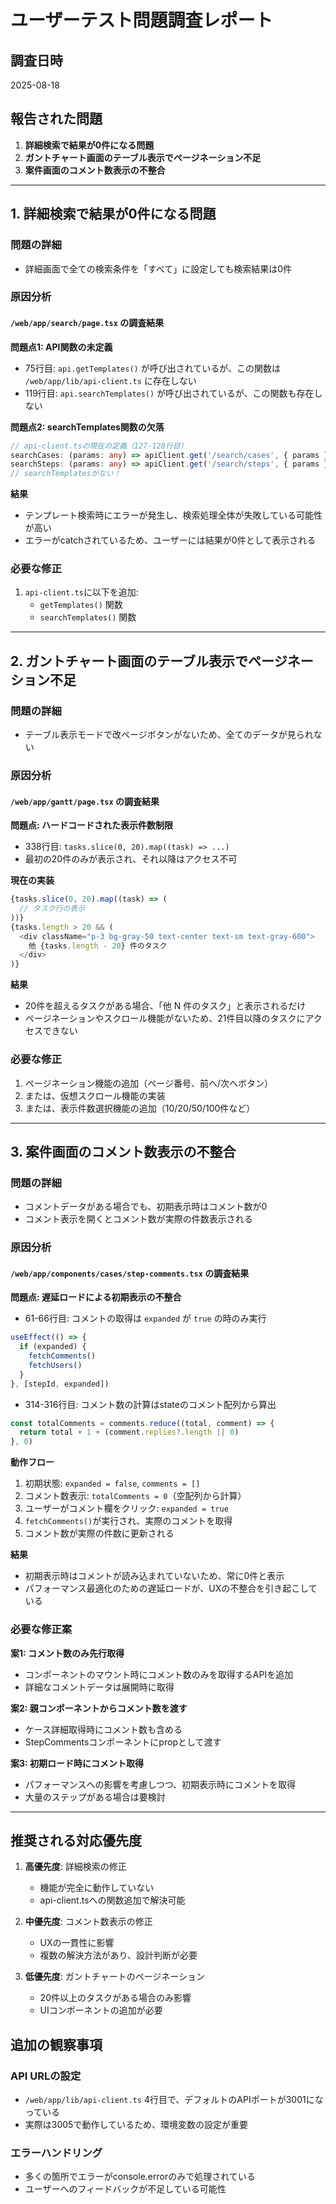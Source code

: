 # ユーザーテスト問題調査レポート

## 調査日時
2025-08-18

## 報告された問題

1. **詳細検索で結果が0件になる問題**
2. **ガントチャート画面のテーブル表示でページネーション不足**
3. **案件画面のコメント数表示の不整合**

---

## 1. 詳細検索で結果が0件になる問題

### 問題の詳細
- 詳細画面で全ての検索条件を「すべて」に設定しても検索結果は0件

### 原因分析

#### `/web/app/search/page.tsx` の調査結果

**問題点1: API関数の未定義**
- 75行目: `api.getTemplates()` が呼び出されているが、この関数は `/web/app/lib/api-client.ts` に存在しない
- 119行目: `api.searchTemplates()` が呼び出されているが、この関数も存在しない

**問題点2: searchTemplates関数の欠落**
```typescript
// api-client.tsの現在の定義（127-128行目）
searchCases: (params: any) => apiClient.get('/search/cases', { params }),
searchSteps: (params: any) => apiClient.get('/search/steps', { params }),
// searchTemplatesがない！
```

**結果**
- テンプレート検索時にエラーが発生し、検索処理全体が失敗している可能性が高い
- エラーがcatchされているため、ユーザーには結果が0件として表示される

### 必要な修正
1. `api-client.ts`に以下を追加:
   - `getTemplates()` 関数
   - `searchTemplates()` 関数

---

## 2. ガントチャート画面のテーブル表示でページネーション不足

### 問題の詳細
- テーブル表示モードで改ページボタンがないため、全てのデータが見られない

### 原因分析

#### `/web/app/gantt/page.tsx` の調査結果

**問題点: ハードコードされた表示件数制限**
- 338行目: `tasks.slice(0, 20).map((task) => ...)`
- 最初の20件のみが表示され、それ以降はアクセス不可

**現在の実装**
```typescript
{tasks.slice(0, 20).map((task) => (
  // タスク行の表示
))}
{tasks.length > 20 && (
  <div className="p-3 bg-gray-50 text-center text-sm text-gray-600">
    他 {tasks.length - 20} 件のタスク
  </div>
)}
```

**結果**
- 20件を超えるタスクがある場合、「他 N 件のタスク」と表示されるだけ
- ページネーションやスクロール機能がないため、21件目以降のタスクにアクセスできない

### 必要な修正
1. ページネーション機能の追加（ページ番号、前へ/次へボタン）
2. または、仮想スクロール機能の実装
3. または、表示件数選択機能の追加（10/20/50/100件など）

---

## 3. 案件画面のコメント数表示の不整合

### 問題の詳細
- コメントデータがある場合でも、初期表示時はコメント数が0
- コメント表示を開くとコメント数が実際の件数表示される

### 原因分析

#### `/web/app/components/cases/step-comments.tsx` の調査結果

**問題点: 遅延ロードによる初期表示の不整合**
- 61-66行目: コメントの取得は `expanded` が `true` の時のみ実行
```typescript
useEffect(() => {
  if (expanded) {
    fetchComments()
    fetchUsers()
  }
}, [stepId, expanded])
```

- 314-316行目: コメント数の計算はstateのコメント配列から算出
```typescript
const totalComments = comments.reduce((total, comment) => {
  return total + 1 + (comment.replies?.length || 0)
}, 0)
```

**動作フロー**
1. 初期状態: `expanded = false`, `comments = []`
2. コメント数表示: `totalComments = 0`（空配列から計算）
3. ユーザーがコメント欄をクリック: `expanded = true`
4. `fetchComments()`が実行され、実際のコメントを取得
5. コメント数が実際の件数に更新される

**結果**
- 初期表示時はコメントが読み込まれていないため、常に0件と表示
- パフォーマンス最適化のための遅延ロードが、UXの不整合を引き起こしている

### 必要な修正案

**案1: コメント数のみ先行取得**
- コンポーネントのマウント時にコメント数のみを取得するAPIを追加
- 詳細なコメントデータは展開時に取得

**案2: 親コンポーネントからコメント数を渡す**
- ケース詳細取得時にコメント数も含める
- StepCommentsコンポーネントにpropとして渡す

**案3: 初期ロード時にコメント取得**
- パフォーマンスへの影響を考慮しつつ、初期表示時にコメントを取得
- 大量のステップがある場合は要検討

---

## 推奨される対応優先度

1. **高優先度**: 詳細検索の修正
   - 機能が完全に動作していない
   - api-client.tsへの関数追加で解決可能

2. **中優先度**: コメント数表示の修正
   - UXの一貫性に影響
   - 複数の解決方法があり、設計判断が必要

3. **低優先度**: ガントチャートのページネーション
   - 20件以上のタスクがある場合のみ影響
   - UIコンポーネントの追加が必要

## 追加の観察事項

### API URLの設定
- `/web/app/lib/api-client.ts` 4行目で、デフォルトのAPIポートが3001になっている
- 実際は3005で動作しているため、環境変数の設定が重要

### エラーハンドリング
- 多くの箇所でエラーがconsole.errorのみで処理されている
- ユーザーへのフィードバックが不足している可能性